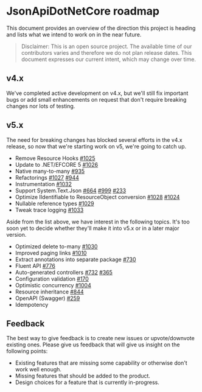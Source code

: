 # JsonApiDotNetCore roadmap

This document provides an overview of the direction this project is heading and lists what we intend to work on in the near future.

> Disclaimer: This is an open source project. The available time of our contributors varies and therefore we do not plan release dates. This document expresses our current intent, which may change over time.

## v4.x

We've completed active development on v4.x, but we'll still fix important bugs or add small enhancements on request that don't require breaking changes nor lots of testing.

## v5.x

The need for breaking changes has blocked several efforts in the v4.x release, so now that we're starting work on v5, we're going to catch up.

- Remove Resource Hooks [#1025](https://github.com/json-api-dotnet/JsonApiDotNetCore/issues/1025)
- Update to .NET/EFCORE 5 [#1026](https://github.com/json-api-dotnet/JsonApiDotNetCore/issues/1026)
- Native many-to-many [#935](https://github.com/json-api-dotnet/JsonApiDotNetCore/issues/935)
- Refactorings [#1027](https://github.com/json-api-dotnet/JsonApiDotNetCore/issues/1027) [#944](https://github.com/json-api-dotnet/JsonApiDotNetCore/issues/944)
- Instrumentation [#1032](https://github.com/json-api-dotnet/JsonApiDotNetCore/issues/1032)
- Support System.Text.Json [#664](https://github.com/json-api-dotnet/JsonApiDotNetCore/issues/664) [#999](https://github.com/json-api-dotnet/JsonApiDotNetCore/issues/999) [#233](https://github.com/json-api-dotnet/JsonApiDotNetCore/issues/233)
- Optimize IIdentifiable to ResourceObject conversion [#1028](https://github.com/json-api-dotnet/JsonApiDotNetCore/issues/1028) [#1024](https://github.com/json-api-dotnet/JsonApiDotNetCore/issues/1024)
- Nullable reference types [#1029](https://github.com/json-api-dotnet/JsonApiDotNetCore/issues/1029)
- Tweak trace logging [#1033](https://github.com/json-api-dotnet/JsonApiDotNetCore/issues/1033)

Aside from the list above, we have interest in the following topics. It's too soon yet to decide whether they'll make it into v5.x or in a later major version.

- Optimized delete to-many [#1030](https://github.com/json-api-dotnet/JsonApiDotNetCore/issues/1030)
- Improved paging links [#1010](https://github.com/json-api-dotnet/JsonApiDotNetCore/issues/1010)
- Extract annotations into separate package [#730](https://github.com/json-api-dotnet/JsonApiDotNetCore/issues/730)
- Fluent API [#776](https://github.com/json-api-dotnet/JsonApiDotNetCore/issues/776)
- Auto-generated controllers [#732](https://github.com/json-api-dotnet/JsonApiDotNetCore/issues/732) [#365](https://github.com/json-api-dotnet/JsonApiDotNetCore/issues/365)
- Configuration validation [#170](https://github.com/json-api-dotnet/JsonApiDotNetCore/issues/170)
- Optimistic concurrency [#1004](https://github.com/json-api-dotnet/JsonApiDotNetCore/issues/1004)
- Resource inheritance [#844](https://github.com/json-api-dotnet/JsonApiDotNetCore/issues/844)
- OpenAPI (Swagger) [#259](https://github.com/json-api-dotnet/JsonApiDotNetCore/issues/259)
- Idempotency

## Feedback

The best way to give feedback is to create new issues or upvote/downvote existing ones.
Please give us feedback that will give us insight on the following points:

* Existing features that are missing some capability or otherwise don't work well enough.
* Missing features that should be added to the product.
* Design choices for a feature that is currently in-progress.
